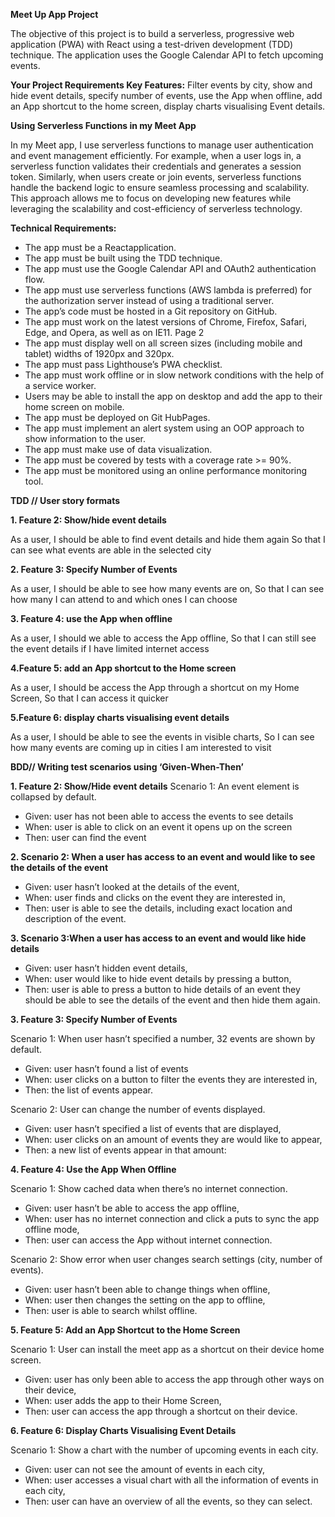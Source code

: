 **Meet Up App Project**

The objective of this project is to build a serverless, progressive web application (PWA) with React using a test-driven development (TDD) technique. 
The application uses the Google Calendar API to fetch upcoming events.

**Your Project Requirements Key Features:** 
Filter events by city, show and hide event details, specify number of events, use the App when offline, add an App shortcut to the home screen,
display charts visualising Event details. 

**Using Serverless Functions in my Meet App**

In my Meet app, I use serverless functions to manage user authentication and event management efficiently. For example, when a user logs in, a serverless function validates their credentials and generates a session token. Similarly, when users create or join events, serverless functions handle the backend logic to ensure seamless processing and scalability. This approach allows me to focus on developing new features while leveraging the scalability and cost-efficiency of serverless technology.


**Technical Requirements:**
- The app must be a Reactapplication.
- The app must be built using the TDD technique.
- The app must use the Google Calendar API and OAuth2 authentication flow.
- The app must use serverless functions (AWS lambda is preferred) for the authorization server instead of using a traditional server.
- The app’s code must be hosted in a Git repository on GitHub.
- The app must work  on the latest versions of Chrome, Firefox, Safari, Edge, and Opera, as well as on IE11. Page 2
- The app must display well on all screen sizes (including mobile and tablet) widths of 1920px and 320px.
- The app must pass Lighthouse’s PWA checklist.
- The app must work offline or in slow network conditions with the help of a service worker.
- Users may be able to install the app on desktop and add the app to their home screen on mobile.
- The app must be deployed on Git HubPages.
- The app must implement an alert system using an OOP approach to show information to the user.
- The app must make use of data visualization.
- The app must be covered by tests with a coverage rate >= 90%.
- The app must be monitored using an online performance monitoring tool.


**TDD // User story formats**

**1. Feature 2: Show/hide event details**

As a user, 
I should be able to find event details and hide them again
So that I can see what events are able in the selected city

**2. Feature 3: Specify Number of Events**

As a user, 
I should be able to see how many events are on,
So that I can see how many I can attend to and which ones I can choose

**3. Feature 4: use the App when offline**

As a user, 
I should we able to access the App offline,
So that I can still see the event details if I have limited internet access

**4.Feature 5: add an App shortcut to the Home screen**

As a user, 
I should be access the App through a shortcut on my Home Screen, 
So that I can access it quicker 

**5.Feature 6: display charts visualising event details** 

As a user, 
I should be able to see the events in visible charts, 
So I can see how many events are coming up in cities I am interested to visit


**BDD// Writing test scenarios using ‘Given-When-Then’**

**1. Feature 2: Show/Hide event details**
Scenario 1: An event element is collapsed by default.
- Given: user has not been able to access the events to see details
- When: user is able to click on an event it opens up on the screen 
- Then: user can find the event
 
**2. Scenario 2: When a user has access to an event and would like to see the details of the event**

- Given: user hasn’t looked at the details of the event,
- When: user finds and clicks on the event they are interested in,
- Then: user is able to see the details, including exact location and description of the event. 

**3. Scenario 3:When a user has access to an event and would like hide details**

- Given: user hasn’t hidden event details,
- When: user would like to hide event details by pressing a button,
- Then: user is able to press a button to hide details of an event they should be able to see the details of the event and then hide them again. 

**3. Feature 3: Specify Number of Events**

Scenario 1: When user hasn’t specified a number, 32 events are shown by default. 
- Given: user hasn’t found a list of events
- When: user clicks on a button to filter the events they are interested in,
- Then: the list of events appear. 

Scenario 2: User can change the number of events displayed.
- Given: user hasn’t specified a list of events that are displayed,
- When: user clicks on an amount of events they are would like to appear,
- Then: a new list of events appear in that amount:

**4. Feature 4: Use the App When Offline**

Scenario 1: Show cached data when there’s no internet connection.
- Given: user hasn’t be able to access the app offline,
- When: user has no internet connection and click a puts to sync the app offline mode,
- Then: user can access the App without internet connection.

Scenario 2: Show error when user changes search settings (city, number of events).
- Given: user hasn’t been able to change things when offline,
- When: user then changes the setting on the app to offline,
- Then: user is able to search whilst offline.

**5. Feature 5: Add an App Shortcut to the Home Screen**

Scenario 1: User can install the meet app as a shortcut on their device home screen. 
- Given: user has only been able to access the app through other ways on their device,
- When: user adds the app to their Home Screen,
- Then: user can access the app through a shortcut on their device.

**6. Feature 6: Display Charts Visualising Event Details**

Scenario 1: Show a chart with the number of upcoming events in each city.
- Given: user can not see the amount of events in each city,
- When: user accesses a visual chart with all the information of events in each city,
- Then: user can have an overview of all the events, so they can select. 
